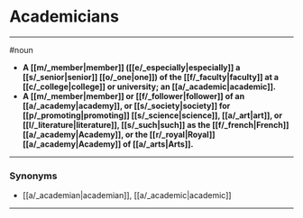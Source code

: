 # Academicians
---
#noun
- **A [[m/_member|member]] ([[e/_especially|especially]] a [[s/_senior|senior]] [[o/_one|one]]) of the [[f/_faculty|faculty]] at a [[c/_college|college]] or university; an [[a/_academic|academic]].**
- **A [[m/_member|member]] or [[f/_follower|follower]] of an [[a/_academy|academy]], or [[s/_society|society]] for [[p/_promoting|promoting]] [[s/_science|science]], [[a/_art|art]], or [[l/_literature|literature]], [[s/_such|such]] as the [[f/_french|French]] [[a/_academy|Academy]], or the [[r/_royal|Royal]] [[a/_academy|Academy]] of [[a/_arts|Arts]].**
---
### Synonyms
- [[a/_academian|academian]], [[a/_academic|academic]]
---
